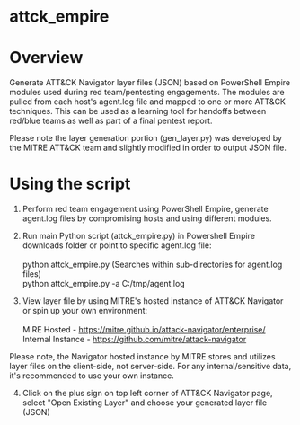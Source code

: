 # attck_empire 
# Overview
Generate ATT&CK Navigator layer files (JSON) based on PowerShell Empire modules used during red team/pentesting engagements.  The modules are pulled from each host's agent.log file and mapped to one or more ATT&CK techniques.  This can be used as a learning tool for handoffs between red/blue teams as well as part of a final pentest report.

Please note the layer generation portion (gen_layer.py) was developed by the MITRE ATT&CK team and slightly modified in order to output JSON file. 

# Using the script
1. Perform red team engagement using PowerShell Empire, generate agent.log files by compromising hosts and using different modules.

2. Run main Python script (attck_empire.py) in Powershell Empire downloads folder or point to specific agent.log file:<br /><br />
python attck_empire.py (Searches within sub-directories for agent.log files)<br />
python attck_empire.py -a C:/tmp/agent.log

3.  View layer file by using MITRE's hosted instance of ATT&CK Navigator or spin up your own environment:<br /><br />
MIRE Hosted - https://mitre.github.io/attack-navigator/enterprise/<br />
Internal Instance - https://github.com/mitre/attack-navigator<br />

Please note, the Navigator hosted instance by MITRE stores and utilizes layer files on the client-side, not server-side. For any 
internal/sensitive data, it's recommended to use your own instance.

4. Click on the plus sign on top left corner of ATT&CK Navigator page, select "Open Existing Layer" and choose your generated layer file (JSON)
